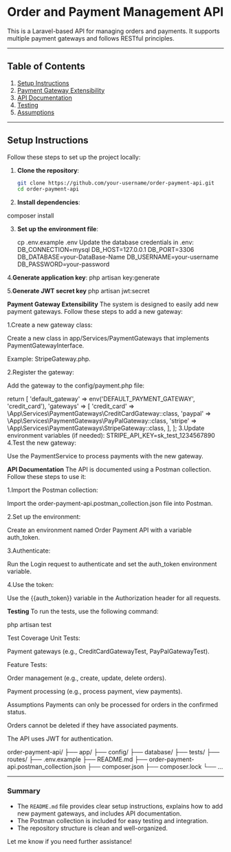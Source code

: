 # Order and Payment Management API

This is a Laravel-based API for managing orders and payments. It supports multiple payment gateways and follows RESTful principles.

---

## Table of Contents
1. [Setup Instructions](#setup-instructions)
2. [Payment Gateway Extensibility](#payment-gateway-extensibility)
3. [API Documentation](#api-documentation)
4. [Testing](#testing)
5. [Assumptions](#assumptions)

---

## Setup Instructions

Follow these steps to set up the project locally:

1. **Clone the repository**:
   ```bash
   git clone https://github.com/your-username/order-payment-api.git
   cd order-payment-api

2. **Install dependencies**:

  composer install

3. **Set up the environment file**:
   
   cp .env.example .env
   Update the database credentials in .env:
    DB_CONNECTION=mysql
    DB_HOST=127.0.0.1
    DB_PORT=3306
    DB_DATABASE=your-DataBase-Name
    DB_USERNAME=your-username
    DB_PASSWORD=your-password

4.**Generate application key**:
php artisan key:generate

5.**Generate JWT secret key**
php artisan jwt:secret

**Payment Gateway Extensibility**
The system is designed to easily add new payment gateways. Follow these steps to add a new gateway:

1.Create a new gateway class:

Create a new class in app/Services/PaymentGateways that implements PaymentGatewayInterface.

Example: StripeGateway.php.

2.Register the gateway:

Add the gateway to the config/payment.php file:

return [
    'default_gateway' => env('DEFAULT_PAYMENT_GATEWAY', 'credit_card'),
    'gateways' => [
        'credit_card' => \App\Services\PaymentGateways\CreditCardGateway::class,
        'paypal' => \App\Services\PaymentGateways\PayPalGateway::class,
        'stripe' => \App\Services\PaymentGateways\StripeGateway::class,
    ],
];
3.Update environment variables (if needed):
STRIPE_API_KEY=sk_test_1234567890
4.Test the new gateway:

Use the PaymentService to process payments with the new gateway.


**API Documentation**
The API is documented using a Postman collection. Follow these steps to use it:

1.Import the Postman collection:

 Import the order-payment-api.postman_collection.json file into Postman.

2.Set up the environment:

 Create an environment named Order Payment API with a variable auth_token.

3.Authenticate:

 Run the Login request to authenticate and set the auth_token environment variable.

4.Use the token:

Use the {{auth_token}} variable in the Authorization header for all requests.

**Testing**
To run the tests, use the following command:

php artisan test

Test Coverage
Unit Tests:

Payment gateways (e.g., CreditCardGatewayTest, PayPalGatewayTest).

Feature Tests:

Order management (e.g., create, update, delete orders).

Payment processing (e.g., process payment, view payments).

Assumptions
Payments can only be processed for orders in the confirmed status.

Orders cannot be deleted if they have associated payments.

The API uses JWT for authentication.


order-payment-api/
├── app/
├── config/
├── database/
├── tests/
├── routes/
├── .env.example
├── README.md
├── order-payment-api.postman_collection.json
├── composer.json
├── composer.lock
└── ...


---

### **Summary**
- The `README.md` file provides clear setup instructions, explains how to add new payment gateways, and includes API documentation.
- The Postman collection is included for easy testing and integration.
- The repository structure is clean and well-organized.

Let me know if you need further assistance!





  


